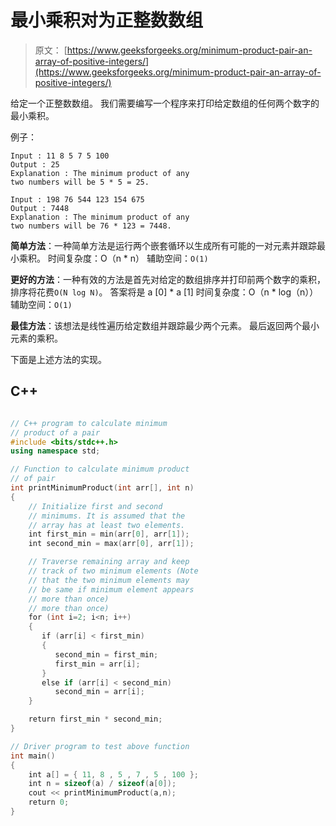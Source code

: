 # 最小乘积对为正整数数组

> 原文： [https://www.geeksforgeeks.org/minimum-product-pair-an-array-of-positive-integers/](https://www.geeksforgeeks.org/minimum-product-pair-an-array-of-positive-integers/)

给定一个正整数数组。 我们需要编写一个程序来打印给定数组的任何两个数字的最小乘积。

例子：

```
Input : 11 8 5 7 5 100
Output : 25 
Explanation : The minimum product of any 
two numbers will be 5 * 5 = 25.

Input : 198 76 544 123 154 675 
Output : 7448
Explanation : The minimum product of any 
two numbers will be 76 * 123 = 7448.

```



**简单方法**：一种简单方法是运行两个嵌套循环以生成所有可能的一对元素并跟踪最小乘积。
时间复杂度：O（n * n）
辅助空间：`O(1)`

**更好的方法**：一种有效的方法是首先对给定的数组排序并打印前两个数字的乘积，排序将花费`O(N log N)`。 答案将是 a [0] * a [1]
时间复杂度：O（n * log（n））
辅助空间：`O(1)`

**最佳方法**：该想法是线性遍历给定数组并跟踪最少两个元素。 最后返回两个最小元素的乘积。

下面是上述方法的实现。

## C++ 

```cpp

// C++ program to calculate minimum 
// product of a pair 
#include <bits/stdc++.h> 
using namespace std; 

// Function to calculate minimum product 
// of pair 
int printMinimumProduct(int arr[], int n) 
{ 
    // Initialize first and second 
    // minimums. It is assumed that the 
    // array has at least two elements. 
    int first_min = min(arr[0], arr[1]); 
    int second_min = max(arr[0], arr[1]); 

    // Traverse remaining array and keep 
    // track of two minimum elements (Note 
    // that the two minimum elements may 
    // be same if minimum element appears 
    // more than once) 
    // more than once) 
    for (int i=2; i<n; i++) 
    { 
       if (arr[i] < first_min) 
       { 
          second_min = first_min; 
          first_min = arr[i]; 
       } 
       else if (arr[i] < second_min) 
          second_min = arr[i]; 
    } 

    return first_min * second_min; 
} 

// Driver program to test above function 
int main() 
{ 
    int a[] = { 11, 8 , 5 , 7 , 5 , 100 }; 
    int n = sizeof(a) / sizeof(a[0]); 
    cout << printMinimumProduct(a,n); 
    return 0; 
} 

```